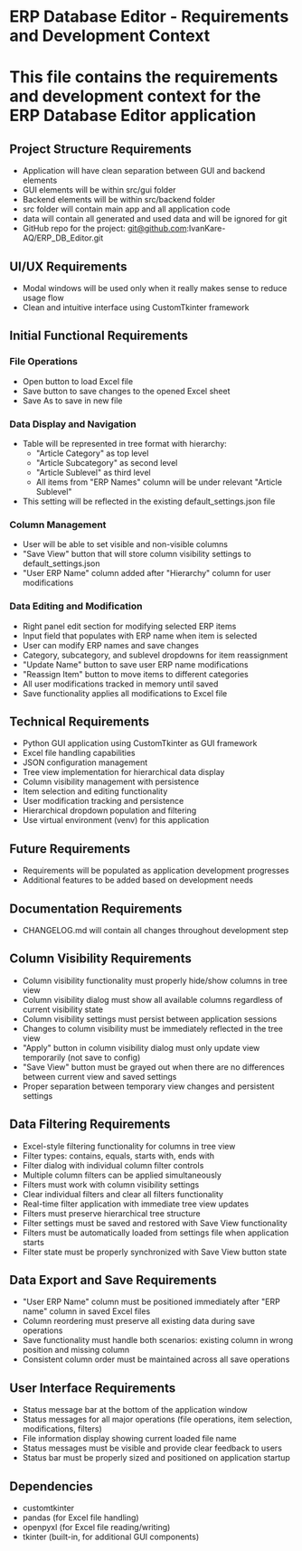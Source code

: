 # ERP Database Editor - Requirements and Development Context
# This file contains the requirements and development context for the ERP Database Editor application

## Project Structure Requirements
- Application will have clean separation between GUI and backend elements
- GUI elements will be within src/gui folder
- Backend elements will be within src/backend folder
- src folder will contain main app and all application code
- data will contain all generated and used data and will be ignored for git
- GitHub repo for the project: git@github.com:IvanKare-AQ/ERP_DB_Editor.git

## UI/UX Requirements
- Modal windows will be used only when it really makes sense to reduce usage flow
- Clean and intuitive interface using CustomTkinter framework

## Initial Functional Requirements

### File Operations
- Open button to load Excel file
- Save button to save changes to the opened Excel sheet
- Save As to save in new file

### Data Display and Navigation
- Table will be represented in tree format with hierarchy:
  - "Article Category" as top level
  - "Article Subcategory" as second level
  - "Article Sublevel" as third level
  - All items from "ERP Names" column will be under relevant "Article Sublevel"
- This setting will be reflected in the existing default_settings.json file

### Column Management
- User will be able to set visible and non-visible columns
- "Save View" button that will store column visibility settings to default_settings.json
- "User ERP Name" column added after "Hierarchy" column for user modifications

### Data Editing and Modification
- Right panel edit section for modifying selected ERP items
- Input field that populates with ERP name when item is selected
- User can modify ERP names and save changes
- Category, subcategory, and sublevel dropdowns for item reassignment
- "Update Name" button to save user ERP name modifications
- "Reassign Item" button to move items to different categories
- All user modifications tracked in memory until saved
- Save functionality applies all modifications to Excel file

## Technical Requirements
- Python GUI application using CustomTkinter as GUI framework
- Excel file handling capabilities
- JSON configuration management
- Tree view implementation for hierarchical data display
- Column visibility management with persistence
- Item selection and editing functionality
- User modification tracking and persistence
- Hierarchical dropdown population and filtering
- Use virtual environment (venv) for this application

## Future Requirements
- Requirements will be populated as application development progresses
- Additional features to be added based on development needs

## Documentation Requirements
- CHANGELOG.md will contain all changes throughout development step

## Column Visibility Requirements
- Column visibility functionality must properly hide/show columns in tree view
- Column visibility dialog must show all available columns regardless of current visibility state
- Column visibility settings must persist between application sessions
- Changes to column visibility must be immediately reflected in the tree view
- "Apply" button in column visibility dialog must only update view temporarily (not save to config)
- "Save View" button must be grayed out when there are no differences between current view and saved settings
- Proper separation between temporary view changes and persistent settings

## Data Filtering Requirements
- Excel-style filtering functionality for columns in tree view
- Filter types: contains, equals, starts with, ends with
- Filter dialog with individual column filter controls
- Multiple column filters can be applied simultaneously
- Filters must work with column visibility settings
- Clear individual filters and clear all filters functionality
- Real-time filter application with immediate tree view updates
- Filters must preserve hierarchical tree structure
- Filter settings must be saved and restored with Save View functionality
- Filters must be automatically loaded from settings file when application starts
- Filter state must be properly synchronized with Save View button state

## Data Export and Save Requirements
- "User ERP Name" column must be positioned immediately after "ERP name" column in saved Excel files
- Column reordering must preserve all existing data during save operations
- Save functionality must handle both scenarios: existing column in wrong position and missing column
- Consistent column order must be maintained across all save operations

## User Interface Requirements
- Status message bar at the bottom of the application window
- Status messages for all major operations (file operations, item selection, modifications, filters)
- File information display showing current loaded file name
- Status messages must be visible and provide clear feedback to users
- Status bar must be properly sized and positioned on application startup

## Dependencies
- customtkinter
- pandas (for Excel file handling)
- openpyxl (for Excel file reading/writing)
- tkinter (built-in, for additional GUI components)
